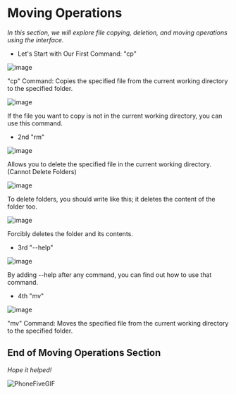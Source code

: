  # Moving Operations
_In this section, we will explore file copying, deletion, and moving operations using the interface._

- Let's Start with Our First Command: "cp"

![image](https://github.com/alperberke/Linux-Shell-Notlari-Kali/assets/158094774/f714275c-65d3-440b-867a-2b763b6faf24)

"cp" Command: Copies the specified file from the current working directory to the specified folder.

![image](https://github.com/alperberke/Linux-Shell-Notlari-Kali/assets/158094774/a7a0cc50-e0b6-45da-9f03-4aa6b79a1b1a)

If the file you want to copy is not in the current working directory, you can use this command.

- 2nd "rm"

![image](https://github.com/alperberke/Linux-Shell-Notlari-Kali/assets/158094774/6756a67c-0dee-4036-966d-a0f27ec65dfa)

Allows you to delete the specified file in the current working directory. (Cannot Delete Folders)

![image](https://github.com/alperberke/Linux-Shell-Notlari-Kali/assets/158094774/9d2eb731-a3ae-46a7-a0c4-ee52edbeee4e)

To delete folders, you should write like this; it deletes the content of the folder too.

![image](https://github.com/alperberke/Linux-Shell-Notlari-Kali/assets/158094774/c38c7152-9348-48ac-85a4-85f5d3f19067)

Forcibly deletes the folder and its contents.

- 3rd "--help"

![image](https://github.com/alperberke/Linux-Shell-Notlari-Kali/assets/158094774/2e5025da-8b9d-4f00-b64d-29db5fc73724)

By adding --help after any command, you can find out how to use that command.

- 4th "mv"

![image](https://github.com/alperberke/Linux-Shell-Notlari-Kali/assets/158094774/4b63b754-2d89-4d89-b2f0-4cfe3909f44f)

"mv" Command: Moves the specified file from the current working directory to the specified folder.

## End of Moving Operations Section
*Hope it helped!*

![PhoneFiveGIF](https://github.com/alperberke/Linux-Shell-Notlari-Kali/assets/158094774/366b8591-98b8-4e54-b4e5-058c0821042b)
